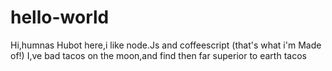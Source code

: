 # hello-world 

Hi,humnas 
Hubot here,i like node.Js and coffeescript (that's what i'm Made of!)
I,ve bad tacos on the moon,and find then far superior to earth tacos
